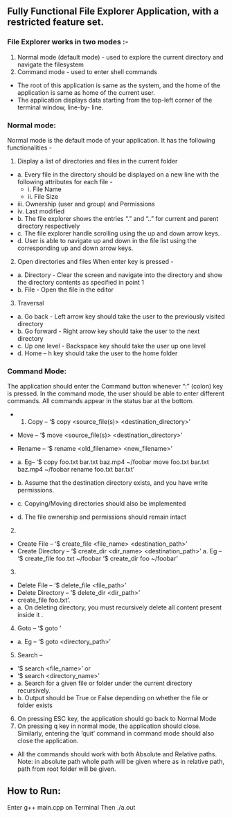 ## Fully Functional File Explorer Application, with a restricted feature set.
### File Explorer works in two modes :-
1. Normal mode (default mode) - used to explore the current directory and navigate the filesystem 
2. Command mode - used to enter shell commands
- The root of this application is same as the system, and the home of the application is same as home of the current user.
- The application displays data starting from the top-left corner of the terminal window, line-by- line.

### Normal mode:
Normal mode is the default mode of your application. It has the following functionalities -
1. Display a list of directories and files in the current folder
- a. Every file in the directory should be displayed on a new line with the following attributes for each file -
  - i. File Name
  - ii. File Size
 - iii. Ownership (user and group) and Permissions
 - iv. Last modified
- b. The file explorer shows the entries “.” and “..” for current and parent directory respectively
- c. The file explorer handle scrolling using the up and down arrow keys.
- d. User is able to navigate up and down in the file list using the corresponding up and down arrow keys.

2. Open directories and files When enter key is pressed -
- a. Directory - Clear the screen and navigate into the directory and show the directory contents as specified in point 1
- b. File - Open the file in the editor

3. Traversal
- a. Go back - Left arrow key should take the user to the previously visited directory
- b. Go forward - Right arrow key should take the user to the next directory
- c. Up one level - Backspace key should take the user up one level
- d. Home – h key should take the user to the home folder

### Command Mode:
The application should enter the Command button whenever “:” (colon) key is pressed. In the command mode, the user should be able to enter different commands. All commands appear in the status bar at the bottom.
- 1. Copy –
‘$ copy <source_file(s)> <destination_directory>’
- Move –
‘$ move <source_file(s)> <destination_directory>’
- Rename –
‘$ rename <old_filename> <new_filename>’
 - a. Eg–
‘$ copy foo.txt bar.txt baz.mp4 ~/foobar move foo.txt bar.txt baz.mp4 ~/foobar rename foo.txt bar.txt’
        
 - b. Assume that the destination directory exists, and you have write permissions.
 - c. Copying/Moving directories should also be implemented
 - d. The file ownership and permissions should remain intact
2. 
- Create File –
‘$ create_file <file_name> <destination_path>’
- Create Directory –
‘$ create_dir <dir_name> <destination_path>’
  a. Eg – ‘$ create_file foo.txt ~/foobar ‘$ create_dir foo ~/foobar’
3. 
- Delete File –
‘$ delete_file <file_path>’
- Delete Directory –
‘$ delete_dir <dir_path>’
- create_file foo.txt’.
 - a. On deleting directory, you must recursively delete all content present inside it .
4. Goto –
‘$ goto <location>’
 - a. Eg – ‘$ goto <directory_path>’
5. Search –
- ‘$ search <file_name>’
or
- ‘$ search <directory_name>’
 - a. Search for a given file or folder under the current directory recursively.
 - b. Output should be True or False depending on whether the file or folder exists
6. On pressing ESC key, the application should go back to Normal Mode
7. On pressing q key in normal mode, the application should close. Similarly, entering the ‘quit’ command in command mode should also close the application.
 
- All the commands should work with both Absolute and Relative paths. Note: in absolute path whole path will be given where as in relative path, path from root folder will be given.

## How to Run:
Enter g++ main.cpp on Terminal
Then ./a.out 
